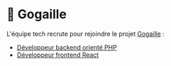 # :love_hotel: Gogaille

L'équipe tech recrute pour rejoindre le projet [Gogaille](https://french-hospitality.fr/fr/marques/) : 
* [Développeur backend orienté PHP](dev-backend.md)
* [Développeur frontend React](dev-frontend.md)
